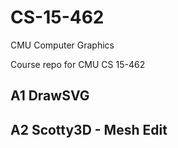 # CS-15-462
CMU Computer Graphics

Course repo for CMU CS 15-462

## A1 DrawSVG

## A2 Scotty3D - Mesh Edit

